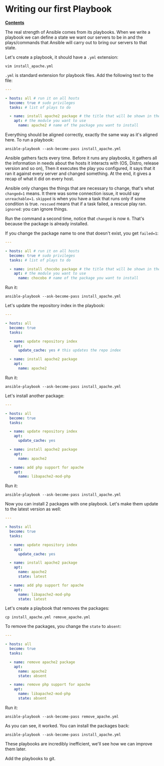 # Writing our first Playbook 

[**Contents**](01-intro.md)

The real strength of Ansible comes from its playbooks. When we write a playbook
we can define a state we want our servers to be in and the plays/commands that
Ansible will carry out to bring our servers to that state.

Let's create a playbook, it should have a `.yml` extension:

    vim install_apache.yml

`.yml` is standard extension for playbook files. Add the following text to the
file:
    
```yaml
---

- hosts: all # run it on all hosts
  become: true # sudo privileges
  tasks: # list of plays to do 

  - name: install apache2 package # the title that will be shown in the output
    apt: # the module you want to use
      name: apache2 # name of the package you want to install
```

Everything should be aligned correctly, exactly the same way as it's aligned
here. To run a playbook:

    ansible-playbook --ask-become-pass install_apache.yml

Ansible gathers facts every time. Before it runs any playbooks, it gathers all
the information in needs about the hosts it interacts with (OS, Distro, release
version and so on), Then it executes the play you configured, it says that it
ran it against every server and changed something. At the end, it gives a recap
of what it did on every host. 

Ansible only changes the things that are necessary to change, that's what
`changed=1` means. It there was some connection issue, it would say
`unreachable=1`. `skipped` is when you have a task that runs only if some
condition is true. `rescued` means that if a task failed, a rescue play ran.
`ignored`: you can ignore things.

Run the command a second time, notice that `changed` is now `0`. That's because
the package is already installed.

If you change the package name to one that doesn't exist, you get `failed=1`:

```yaml
---

- hosts: all # run it on all hosts
  become: true # sudo privileges
  tasks: # list of plays to do 

  - name: install chocobo package # the title that will be shown in the output
    apt: # the module you want to use
      name: chocobo # name of the package you want to install
```

Run it:

    ansible-playbook --ask-become-pass install_apache.yml

Let's update the repository index in the playbook:

```yaml
---

- hosts: all 
  become: true 
  tasks: 

  - name: update repository index
    apt:
      update_cache: yes # this updates the repo index

  - name: install apache2 package 
    apt: 
      name: apache2
```

Run it:

    ansible-playbook --ask-become-pass install_apache.yml

Let's install another package:

```yaml
---

- hosts: all 
  become: true 
  tasks: 

  - name: update repository index
    apt:
      update_cache: yes 

  - name: install apache2 package 
    apt: 
      name: apache2

  - name: add php support for apache
    apt:
      name: libapache2-mod-php
```

Run it:

    ansible-playbook --ask-become-pass install_apache.yml

Now you can install 2 packages with one playbook. Let's make them update to the
latest version as well:

```yaml
---

- hosts: all 
  become: true 
  tasks: 

  - name: update repository index
    apt:
      update_cache: yes 

  - name: install apache2 package 
    apt: 
      name: apache2
      state: latest

  - name: add php support for apache
    apt:
      name: libapache2-mod-php
      state: latest
```

Let's create a playbook that removes the packages:

    cp install_apache.yml remove_apache.yml

To remove the packages, you change the `state` to `absent`:

```yaml
---

- hosts: all 
  become: true 
  tasks: 

  - name: remove apache2 package 
    apt: 
      name: apache2
      state: absent

  - name: remove php support for apache
    apt:
      name: libapache2-mod-php
      state: absent
```

Run it:

    ansible-playbook --ask-become-pass remove_apache.yml

As you can see, it worked. You can install the packages back:

    ansible-playbook --ask-become-pass install_apache.yml

These playbooks are incredibly inefficient, we'll see how we can improve them
later.

Add the playbooks to git.
